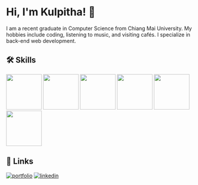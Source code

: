 # Hi, I'm Kulpitha! 🙂
I am a recent graduate in Computer Science from Chiang Mai University. My hobbies include coding, listening to music, and visiting cafés. I specialize in back-end web development.

## 🛠 Skills

<div class="skills-container">
    <img src="https://upload.wikimedia.org/wikipedia/commons/thumb/6/61/HTML5_logo_and_wordmark.svg/512px-HTML5_logo_and_wordmark.svg.png" width="96">
    <img src="https://upload.wikimedia.org/wikipedia/commons/d/d5/CSS3_logo_and_wordmark.svg" width="96">
    <img src="https://encrypted-tbn0.gstatic.com/images?q=tbn:ANd9GcTx6bItCDw_xt1e6Z2XUHC0OwUmdhfkLEBHKg&s" width="96">
    <img src="https://upload.wikimedia.org/wikipedia/commons/thumb/a/a7/React-icon.svg/862px-React-icon.svg.png" width="96">
    <img src="https://upload.wikimedia.org/wikipedia/commons/d/d9/Node.js_logo.svg" width="96">
    <img src="https://cdn-icons-png.freepik.com/256/13941/13941314.png?semt=ais_hybrid" width="96">
</div>


## 🔗 Links
[![portfolio](https://img.shields.io/badge/my_portfolio-000?style=for-the-badge&logo=ko-fi&logoColor=white)](https://katherineoelsner.com/)
[![linkedin](https://img.shields.io/badge/linkedin-0A66C2?style=for-the-badge&logo=linkedin&logoColor=white)](https://www.linkedin.com/)

